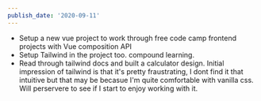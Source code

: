 ```yaml
---
publish_date: '2020-09-11'
---
```


- Setup a new vue project to work through free code camp frontend projects with Vue composition API
- Setup Tailwind in the project too. compound learning.
- Read through tailwind docs and built a calculator design. Initial impression of tailwind is that it's pretty fraustrating, I dont find it that intuitive but that may be becasue I'm quite comfortable with vanilla css. Will perservere to see if I start to enjoy working with it.
